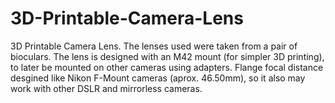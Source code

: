 # 3D-Printable-Camera-Lens
3D Printable Camera Lens. The lenses used were taken from a pair of bioculars. The lens is designed with an M42 mount (for simpler 3D printing), to later be mounted on other cameras using adapters. Flange focal distance desgined like Nikon F-Mount cameras (aprox. 46.50mm), so it also may work with other DSLR and mirrorless cameras.  
